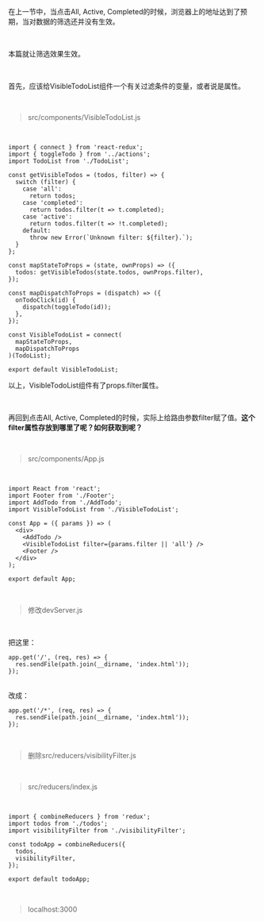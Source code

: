 在上一节中，当点击All, Active, Completed的时候，浏览器上的地址达到了预期，当对数据的筛选还并没有生效。

<br>

本篇就让筛选效果生效。

<br>

首先，应该给VisibleTodoList组件一个有关过滤条件的变量，或者说是属性。

<br>

> src/components/VisibleTodoList.js

<br>

	import { connect } from 'react-redux';
	import { toggleTodo } from '../actions';
	import TodoList from './TodoList';
	
	const getVisibleTodos = (todos, filter) => {
	  switch (filter) {
	    case 'all':
	      return todos;
	    case 'completed':
	      return todos.filter(t => t.completed);
	    case 'active':
	      return todos.filter(t => !t.completed);
	    default:
	      throw new Error(`Unknown filter: ${filter}.`);
	  }
	};
	
	const mapStateToProps = (state, ownProps) => ({
	  todos: getVisibleTodos(state.todos, ownProps.filter),
	});
	
	const mapDispatchToProps = (dispatch) => ({
	  onTodoClick(id) {
	    dispatch(toggleTodo(id));
	  },
	});
	
	const VisibleTodoList = connect(
	  mapStateToProps,
	  mapDispatchToProps
	)(TodoList);
	
	export default VisibleTodoList;

以上，VisibleTodoList组件有了props.filter属性。

<br>

再回到点击All, Active, Completed的时候，实际上给路由参数filter赋了值。**这个filter属性存放到哪里了呢？如何获取到呢？**

<br>

> src/components/App.js

<br>

	import React from 'react';
	import Footer from './Footer';
	import AddTodo from './AddTodo';
	import VisibleTodoList from './VisibleTodoList';
	
	const App = ({ params }) => (
	  <div>
	    <AddTodo />
	    <VisibleTodoList filter={params.filter || 'all'} />
	    <Footer />
	  </div>
	);
	
	export default App;

<br>

> 修改devServer.js

<br>

把这里：

	app.get('/', (req, res) => {
	  res.sendFile(path.join(__dirname, 'index.html'));
	});

<br>
改成：

	app.get('/*', (req, res) => {
	  res.sendFile(path.join(__dirname, 'index.html'));
	});

<br>

> 删除src/reducers/visibilityFilter.js

<br>

> src/reducers/index.js

<br>

	import { combineReducers } from 'redux';
	import todos from './todos';
	import visibilityFilter from './visibilityFilter';
	
	const todoApp = combineReducers({
	  todos,
	  visibilityFilter,
	});
	
	export default todoApp;

<br>

> localhost:3000

<br>

